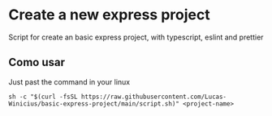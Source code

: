 # Create a new express project
Script for create an basic express project, with typescript, eslint and prettier


## Como usar
Just past the command in your linux
```shell
sh -c "$(curl -fsSL https://raw.githubusercontent.com/Lucas-Winicius/basic-express-project/main/script.sh)" <project-name>
```
